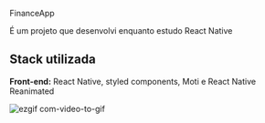 FinanceApp  

É um projeto que desenvolvi enquanto estudo React Native 


## Stack utilizada

**Front-end:** React Native, styled components, Moti e React Native Reanimated


![ezgif com-video-to-gif](https://user-images.githubusercontent.com/124686312/224574327-2083d014-0f7b-4fb7-abe8-a6c627b1876e.gif)
